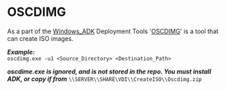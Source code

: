 # OSCDIMG #

As a part of the [Windows_ADK](https://docs.microsoft.com/en-us/windows-hardware/get-started/adk-install) Deployment Tools '[OSCDIMG](https://docs.microsoft.com/en-us/windows-hardware/manufacture/desktop/oscdimg-command-line-options?view=windows-11)' is a tool that can create ISO images. 

***Example:***  
`
oscdimg.exe -u1 <Source_Directory> <Destination_Path>
`

***oscdime.exe is ignored, and is not stored in the repo. You must install ADK, or copy if from*** `\\SERVER\\SHARE\VDI\\CreateISO\\Oscdimg.zip`  